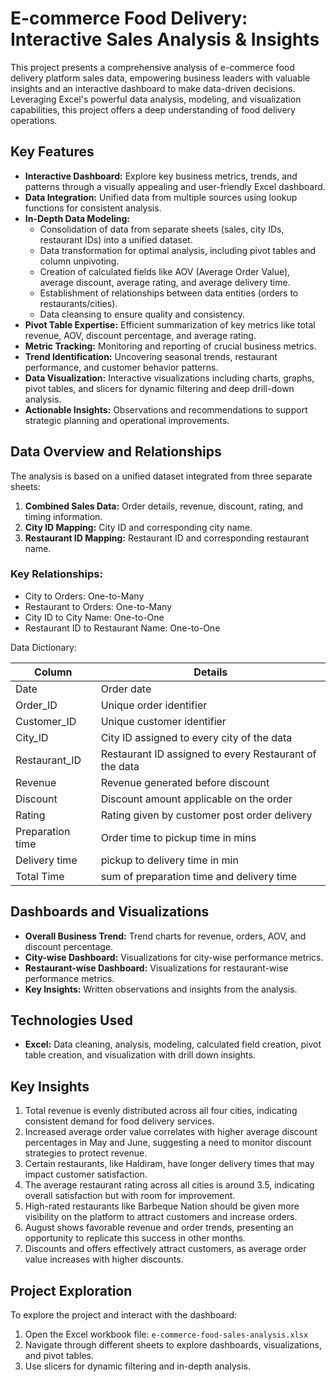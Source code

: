 # E-commerce Food Delivery: Interactive Sales Analysis & Insights
This project presents a comprehensive analysis of e-commerce food delivery platform sales data, empowering business leaders with valuable insights and an interactive dashboard to make data-driven decisions. Leveraging Excel's powerful data analysis, modeling, and visualization capabilities, this project offers a deep understanding of food delivery operations.

## Key Features

- **Interactive Dashboard:** Explore key business metrics, trends, and patterns through a visually appealing and user-friendly Excel dashboard.
- **Data Integration:** Unified data from multiple sources using lookup functions for consistent analysis.
- **In-Depth Data Modeling:**
  - Consolidation of data from separate sheets (sales, city IDs, restaurant IDs) into a unified dataset.
  - Data transformation for optimal analysis, including pivot tables and column unpivoting.
  - Creation of calculated fields like AOV (Average Order Value), average discount, average rating, and average delivery time.
  - Establishment of relationships between data entities (orders to restaurants/cities).
  - Data cleansing to ensure quality and consistency.
- **Pivot Table Expertise:** Efficient summarization of key metrics like total revenue, AOV, discount percentage, and average rating.
- **Metric Tracking:** Monitoring and reporting of crucial business metrics.
- **Trend Identification:** Uncovering seasonal trends, restaurant performance, and customer behavior patterns.
- **Data Visualization:** Interactive visualizations including charts, graphs, pivot tables, and slicers for dynamic filtering and deep drill-down analysis.
- **Actionable Insights:** Observations and recommendations to support strategic planning and operational improvements.

## Data Overview and Relationships

The analysis is based on a unified dataset integrated from three separate sheets:

1. **Combined Sales Data:** Order details, revenue, discount, rating, and timing information.
2. **City ID Mapping:** City ID and corresponding city name.
3. **Restaurant ID Mapping:** Restaurant ID and corresponding restaurant name.

### Key Relationships:
- City to Orders: One-to-Many
- Restaurant to Orders: One-to-Many
- City ID to City Name: One-to-One
- Restaurant ID to Restaurant Name: One-to-One

Data Dictionary:

| Column            | Details                                                     |
|-------------------|-------------------------------------------------------------|
| Date              | Order date                                                  |
| Order_ID          | Unique order identifier                                     |
| Customer_ID       | Unique customer identifier                                  |
| City_ID           | City ID assigned to every city of the data                  |
| Restaurant_ID     | Restaurant ID assigned to every Restaurant of the data      |
| Revenue           | Revenue generated before discount                           |
| Discount          | Discount amount applicable on the order                     |
| Rating            | Rating given by customer post order delivery                |
| Preparation time  | Order time to pickup time in mins                           |
| Delivery time     | pickup to delivery time in min                              |
| Total Time        | sum of preparation time and delivery time                   |

## Dashboards and Visualizations

- **Overall Business Trend:** Trend charts for revenue, orders, AOV, and discount percentage.
- **City-wise Dashboard:** Visualizations for city-wise performance metrics.
- **Restaurant-wise Dashboard:** Visualizations for restaurant-wise performance metrics.
- **Key Insights:** Written observations and insights from the analysis.

## Technologies Used

- **Excel:** Data cleaning, analysis, modeling, calculated field creation, pivot table creation, and visualization with drill down insights.

## Key Insights

1. Total revenue is evenly distributed across all four cities, indicating consistent demand for food delivery services.
2. Increased average order value correlates with higher average discount percentages in May and June, suggesting a need to monitor discount strategies to protect revenue.
3. Certain restaurants, like Haldiram, have longer delivery times that may impact customer satisfaction.
4. The average restaurant rating across all cities is around 3.5, indicating overall satisfaction but with room for improvement.
5. High-rated restaurants like Barbeque Nation should be given more visibility on the platform to attract customers and increase orders.
6. August shows favorable revenue and order trends, presenting an opportunity to replicate this success in other months.
7. Discounts and offers effectively attract customers, as average order value increases with higher discounts.

## Project Exploration

To explore the project and interact with the dashboard:
1. Open the Excel workbook file: `e-commerce-food-sales-analysis.xlsx`
2. Navigate through different sheets to explore dashboards, visualizations, and pivot tables.
3. Use slicers for dynamic filtering and in-depth analysis.
